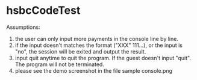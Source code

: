 # hsbcCodeTest
Assumptions:

1. the user can only input more payments in the console line by line.
2. if the input doesn't matches the format ("XXX" 111...), or the input is "no", the session will be exited and output the result.
3. input quit anytime to quit the program. If the guest doesn't input "quit". The program will not be terminated. 
4. please see the demo screenshot in the file sample console.png
